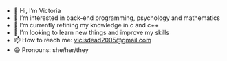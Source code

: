 - 👋 Hi, I’m Victoria
- 👀 I’m interested in back-end programming, psychology and mathematics
- 🌱 I’m currently refining my knowledge in c and c++
- 💞️ I’m looking to learn new things and improve my skills 
- 📫 How to reach me: vicisdead2005@gmail.com
- 😄 Pronouns: she/her/they

<!---
victoriacel/victoriacel is a ✨ special ✨ repository because its `README.md` (this file) appears on your GitHub profile.
You can click the Preview link to take a look at your changes.
--->
